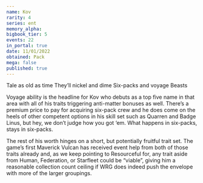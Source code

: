 ```yaml
---
name: Kov
rarity: 4
series: ent
memory_alpha:
bigbook_tier: 5
events: 22
in_portal: true
date: 11/01/2022
obtained: Pack
mega: false
published: true
---
```


Tale as old as time
They’ll nickel and dime
Six-packs and voyage Beasts

Voyage ability is the headline for Kov who debuts as a top five name in that area with all of his traits triggering anti-matter bonuses as well. There’s a premium price to pay for acquiring six-pack crew and he does come on the heels of other competent options in his skill set such as Quarren and Badge Linus, but hey, we don’t judge how you got ‘em. What happens in six-packs, stays in six-packs.

The rest of his worth hinges on a short, but potentially fruitful trait set. The game’s first Maverick Vulcan has received event help from both of those traits already and, as we keep pointing to Resourceful for, any trait aside from Human, Federation, or Starfleet could be “viable”, giving him a reasonable collection count ceiling if WRG does indeed push the envelope with more of the larger groupings.
